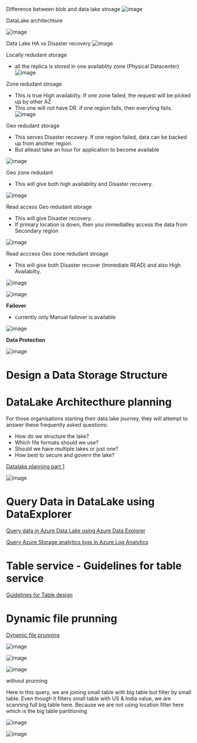 
Difference between blob and data lake stroage
![image](https://user-images.githubusercontent.com/38088886/111019186-7a5a7580-83b5-11eb-9a38-37474ffc5e7a.png)


DataLake architechture

![image](https://user-images.githubusercontent.com/38088886/111019224-c1486b00-83b5-11eb-9f8b-b8fddd707b32.png)


Data Lake HA vs Disaster recovery
![image](https://user-images.githubusercontent.com/38088886/111019292-24d29880-83b6-11eb-8ab5-1471a8737c93.png)


Locally redudant storage
* all the replica is stored in one availablity zone (Physical Datacenter)
![image](https://user-images.githubusercontent.com/38088886/111019558-e63ddd80-83b7-11eb-9f5b-b1a944010343.png)

Zone redudant stroage
* This is true High availablity. If one zone failed, the request will be picked up by other AZ
* This one will not have DR. if one region fails, then everyting fails.
![image](https://user-images.githubusercontent.com/38088886/111019605-2e5d0000-83b8-11eb-934e-258e81be230a.png)

Geo redudant storage

* This serves Disaster recovery. If one region failed, data can be backed up from another region.
* But atleast take an hour for application to become available

![image](https://user-images.githubusercontent.com/38088886/111019639-9ad7ff00-83b8-11eb-90ab-f34d871321be.png)

Geo zone redudant
* This will give both high availablity and Disaster recovery.

![image](https://user-images.githubusercontent.com/38088886/111019693-d70b5f80-83b8-11eb-9fb0-7b3e636bdb73.png)

Read access Geo redudant storage
* This will give Disaster recovery.
* If primary location is down, then you immediatley access the data from Secondary region

![image](https://user-images.githubusercontent.com/38088886/111019752-12a62980-83b9-11eb-93bf-682807aa1144.png)

Read acccess Geo zone redudant stroage
* This will give both Disaster recover (immediate READ) and also High Availabilty.

![image](https://user-images.githubusercontent.com/38088886/111019823-7a5c7480-83b9-11eb-84de-bbcefe6484cb.png)


![image](https://user-images.githubusercontent.com/38088886/111019854-b5f73e80-83b9-11eb-9f1b-172b34d13103.png)


**Failover**

* currently only Manual failover is available

![image](https://user-images.githubusercontent.com/38088886/111019908-11c1c780-83ba-11eb-9920-3094c2fbc414.png)

**Data Protection**

![image](https://user-images.githubusercontent.com/38088886/111019951-66fdd900-83ba-11eb-868c-9299cad9eb20.png)

# Design a Data Storage Structure

# DataLake Architecthure planning

For those organisations starting their data lake journey, they will attempt to answer these frequently asked questions:

* How do we structure the lake?
* Which file formats should we use?
* Should we have multiple lakes or just one?
* How best to secure and govern the lake?

[Datalake planning part 1](https://cloudblogs.microsoft.com/industry-blog/en-gb/technetuk/2020/04/09/building-your-data-lake-on-azure-data-lake-storage-gen2-part-1/)

![image](https://user-images.githubusercontent.com/38088886/111732040-a457e000-886c-11eb-926d-0ad39b9fb543.png)

# Query Data in DataLake using DataExplorer

[Query data in Azure Data Lake using Azure Data Explorer](https://docs.microsoft.com/en-us/azure/data-explorer/data-lake-query-data)

[Query Azure Storage analytics logs in Azure Log Analytics](https://azure.microsoft.com/en-in/blog/query-azure-storage-analytics-logs-in-azure-log-analytics/)

# Table service - Guidelines for table service

[Guidelines for Table design](https://docs.microsoft.com/en-us/azure/storage/tables/table-storage-design-guidelines)

# Dynamic file prunning

[Dynamic file prunning](https://docs.microsoft.com/en-us/azure/databricks/delta/optimizations/dynamic-file-pruning)


![image](https://user-images.githubusercontent.com/38088886/111736124-23511680-8875-11eb-99b9-f3c3cc2ff6d9.png)

![image](https://user-images.githubusercontent.com/38088886/111736365-978bba00-8875-11eb-95b4-eb33c9b7988e.png)

![image](https://user-images.githubusercontent.com/38088886/111736428-b8540f80-8875-11eb-85e5-3f231cfe5797.png)

without prunning

Here in this query, we are joining small table with big table but filter by small table. Even though it filters small table with US & India value, we are scanning full big table here. Because we are not using location filter here which is the big table partitioning 

![image](https://user-images.githubusercontent.com/38088886/111736528-e89bae00-8875-11eb-9542-d24f58fae45f.png)

![image](https://user-images.githubusercontent.com/38088886/111736688-3d3f2900-8876-11eb-8383-cf54896b0bcb.png)






